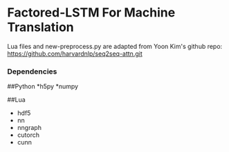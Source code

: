 # Factored-LSTM For Machine Translation

Lua files and new-preprocess.py are adapted from Yoon Kim's github repo: https://github.com/harvardnlp/seq2seq-attn.git


### Dependencies

##Python
*h5py
*numpy

##Lua
* hdf5
* nn  
* nngraph
* cutorch
* cunn
